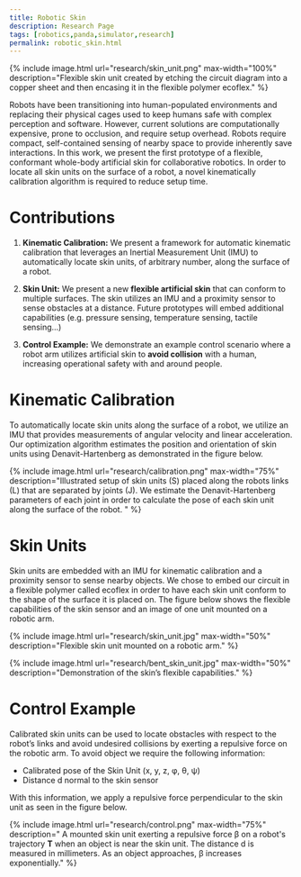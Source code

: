 ```yaml
---
title: Robotic Skin
description: Research Page
tags: [robotics,panda,simulator,research]
permalink: robotic_skin.html
---
```


{% include image.html url="research/skin_unit.png" max-width="100%" description="Flexible skin unit created by etching the circuit diagram into a copper sheet and then encasing it in the flexible polymer ecoflex." %}


Robots have been transitioning into human-populated environments and replacing their physical cages used to keep humans safe with complex perception and software. However, current solutions are computationally expensive, prone to occlusion, and require setup overhead. Robots require compact, self-contained sensing of nearby space to provide inherently save interactions. In this work, we present the first prototype of a flexible, conformant whole-body artificial skin for collaborative robotics. In order to locate all skin units on the surface of a robot, a novel kinematically calibration algorithm is required to reduce setup time.

# Contributions

1. <strong>Kinematic Calibration:</strong> We present a framework for automatic kinematic calibration that leverages an Inertial Measurement Unit (IMU) to automatically locate skin units, of arbitrary number, along the surface of a robot.

1. <strong>Skin Unit:</strong> We present a new <strong>flexible artificial skin</strong> that can conform to multiple surfaces. The skin utilizes an IMU and a proximity sensor to sense obstacles at a distance. Future prototypes will embed additional capabilities (e.g. pressure sensing, temperature sensing, tactile sensing...)

1. <strong>Control Example:</strong> We demonstrate an example control scenario where a robot arm utilizes artificial skin to <strong>avoid collision</strong>  with a human, increasing operational safety with and around people.


# Kinematic Calibration
To automatically locate skin units along the surface of a robot, we utilize an IMU that provides measurements of angular velocity and linear acceleration. Our optimization algorithm estimates the position and orientation of skin units using Denavit-Hartenberg as demonstrated in the figure below.
 
{% include image.html url="research/calibration.png" max-width="75%" description="Illustrated setup of skin units (S) placed along the robots links (L) that are separated by joints (J). We estimate the  Denavit-Hartenberg parameters of each joint in order to calculate the pose of each skin unit along the surface of the robot. " %}

# Skin Units
Skin units are embedded with an IMU for kinematic calibration and a proximity sensor to sense nearby objects. We chose to embed our circuit in a flexible polymer called ecoflex in order to have each skin unit conform to the shape of the surface it is placed on. The figure below shows the flexible capabilities of the skin sensor and an image of one unit mounted on a robotic arm.

{% include image.html url="research/skin_unit.jpg" max-width="50%" description="Flexible skin unit mounted on a robotic arm." %}

{% include image.html url="research/bent_skin_unit.jpg" max-width="50%" description="Demonstration of the skin’s flexible capabilities." %}

# Control Example

Calibrated skin units can be used to locate obstacles with respect to the robot’s links and avoid undesired collisions by exerting a repulsive force on the robotic arm. To avoid object we require the following information:

* Calibrated pose of the Skin Unit (x, y, z, φ, θ, ψ)
* Distance d normal to the skin sensor

With this information, we apply a repulsive force perpendicular to the skin unit as seen in the figure below.

{% include image.html url="research/control.png" max-width="75%" description=" A mounted skin unit exerting a repulsive force β on a robot's trajectory 
<strong>T</strong> when an object is near the skin unit. The distance d is measured in millimeters. As an object approaches, β increases exponentially." %}
